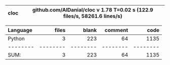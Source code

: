 cloc|github.com/AlDanial/cloc v 1.78  T=0.02 s (122.9 files/s, 58261.6 lines/s)
--- | ---

Language|files|blank|comment|code
:-------|-------:|-------:|-------:|-------:
Python|3|223|64|1135
--------|--------|--------|--------|--------
SUM:|3|223|64|1135
